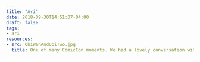 ```yaml
---
title: "Ari"
date: 2018-09-30T14:51:07-04:00
draft: false
tags:
- ari
resources:
- src: ObiWanAndObiTwo.jpg
  title: One of many ComicCon moments. We had a lovely conversation with these gentlemen at our hotel and immediately dubbed them Obi Wan and Obi Two.
---
```

